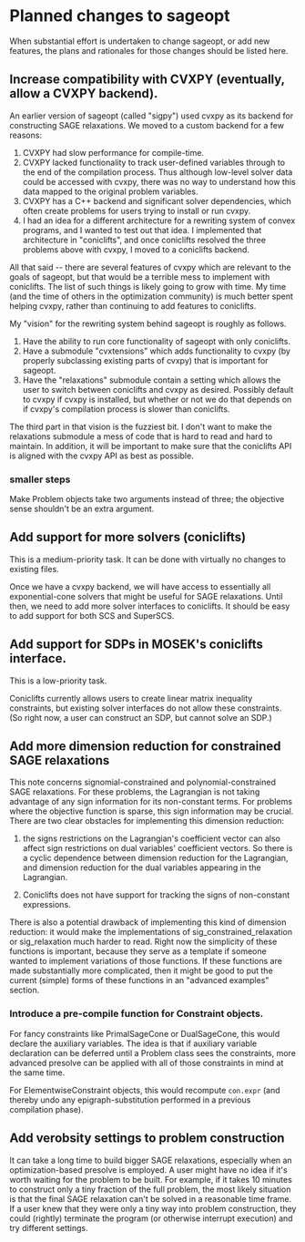 # Planned changes to sageopt

When substantial effort is undertaken to change sageopt, or add new features, the plans and
rationales for those changes should be listed here.

## Increase compatibility with CVXPY (eventually, allow a CVXPY backend).

An earlier version of sageopt (called "sigpy") used cvxpy as its backend for constructing SAGE
relaxations. We moved to a custom backend for a few reasons:
1. CVXPY had slow performance for compile-time.
2. CVXPY lacked functionality to track user-defined variables through to the end of the
   compilation process. Thus although low-level solver data could be accessed with cvxpy,
   there was no way to understand how this data mapped to the original problem variables.
3. CVXPY has a C++ backend and significant solver dependencies, which often create problems
   for users trying to install or run cvxpy.
4. I had an idea for a different architecture for a rewriting system of convex programs, and
   I wanted to test out that idea. I implemented that architecture in "coniclifts", and once
   coniclifts resolved the three problems above with cvxpy, I moved to a coniclifts backend.

All that said -- there are several features of cvxpy which are relevant to the goals of sageopt,
but that would be a terrible mess to implement with coniclifts. The list of such things is
likely going to grow with time. My time (and the time of others in the optimization community)
is much better spent helping cvxpy, rather than continuing to add features to coniclifts.

My "vision" for the rewriting system behind sageopt is roughly as follows.
1. Have the ability to run core functionality of sageopt with only coniclifts.
2. Have a submodule "cvxtensions" which adds functionality to cvxpy (by properly subclassing
   existing parts of cvxpy) that is important for sageopt.
3. Have the "relaxations" submodule contain a setting which allows the user to switch between
   coniclifts and cvxpy as desired. Possibly default to cvxpy if cvxpy is installed, but
   whether or not we do that depends on if cvxpy's compilation process is slower than coniclifts.

The third part in that vision is the fuzziest bit. I don't want to make the relaxations submodule
a mess of code that is hard to read and hard to maintain. In addition, it will be important to
make sure that the coniclifts API is aligned with the cvxpy API as best as possible.

### smaller steps

Make Problem objects take two arguments instead of three;
the objective sense shouldn't be an extra argument.

## Add support for more solvers (coniclifts)

This is a medium-priority task. It can be done with virtually no changes to existing files. 

Once we have a cvxpy backend, we will have access to essentially all exponential-cone solvers
that might be useful for SAGE relaxations. Until then, we need to add more solver interfaces
to coniclifts. It should be easy to add support for both SCS and SuperSCS. 


## Add support for SDPs in MOSEK's coniclifts interface.

This is a low-priority task.

Coniclifts currently allows users to create linear matrix inequality constraints, but
existing solver interfaces do not allow these constraints. (So right now, a user can construct
an SDP, but cannot solve an SDP.)


## Add more dimension reduction for constrained SAGE relaxations

This note concerns signomial-constrained and polynomial-constrained
SAGE relaxations. For these problems, the Lagrangian is not taking advantage
of any sign information for its non-constant terms. For problems
where the objective function is sparse, this sign information may be
crucial. There are two clear obstacles for implementing this dimension
reduction:

1. the signs restrictions on the Lagrangian's coefficient vector can
   also affect sign restrictions on dual variables' coefficient vectors.
   So there is a cyclic dependence between dimension reduction for the Lagrangian,
   and dimension reduction for the dual variables appearing in the Lagrangian.

2. Coniclifts does not have support for tracking the signs of non-constant
   expressions.

There is also a potential drawback of implementing this kind of dimension
reduction: it would make the implementations of sig_constrained_relaxation
or sig_relaxation much harder to read. Right now the simplicity of these
functions is important, because they serve as a template if someone wanted
to implement variations of those functions. If these functions are made
substantially more complicated, then it might be good to put the current
(simple) forms of these functions in an "advanced examples" section.

###  Introduce a pre-compile function for Constraint objects.

For fancy constraints like PrimalSageCone or DualSageCone, this would
declare the auxiliary variables. The idea is that if auxiliary variable
declaration can be deferred until a Problem class sees the constraints,
more advanced presolve can be applied with all of those constraints in
mind at the same time.

For ElementwiseConstraint objects, this would recompute ``con.expr``
(and thereby undo any epigraph-substitution performed in a previous
compilation phase).

## Add verobsity settings to problem construction

It can take a long time to build bigger SAGE relaxations,
especially when an optimization-based presolve is employed.
A user might have no idea if it's worth waiting for the problem
to be built. For example, if it takes 10 minutes to construct only
a tiny fraction of the full problem, the most likely situation is
that the final SAGE relaxation can't be solved in a reasonable
time frame. If a user knew that they were only a tiny way into
problem construction, they could (rightly) terminate the program
(or otherwise interrupt execution) and try different settings.

